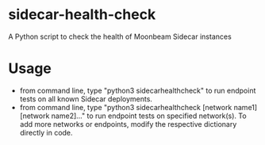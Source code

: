 # sidecar-health-check
A Python script to check the health of Moonbeam Sidecar instances

# Usage
 - from command line, type "python3 sidecarhealthcheck" to run endpoint tests on all known Sidecar deployments.
 - from command line, type "python3 sidecarhealthcheck [network name1] [network name2]..." to run endpoint tests on specified network(s).
 To add more networks or endpoints, modify the respective dictionary directly in code.
